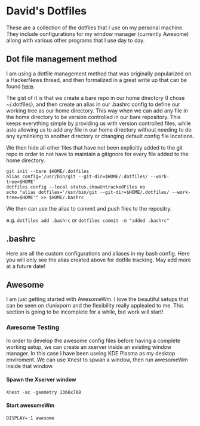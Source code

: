 # David's Dotfiles

These are a collection of the dotfiles that I use on my personal machine. They include configurations for my window manager (currently Awesome) allong with various other programs that I use day to day.

## Dot file management method

I am using a dotfile management method that was originally popularized on a HackerNews thread, and then formalized in a great write up that can be found [here](https://www.atlassian.com/git/tutorials/dotfiles).

The gist of it is that we create a bare repo in our home directory (I chose ~/.dotfiles), and then create an alias in our .bashrc config to define our working tree as our home directory. This way when we can add any file in the home directory to be version controlled in our bare repository. This keeps everything simple by providing us with version controlled files, while aslo allowing us to add any file in our home directory without needing to do any symlinking to another directory or changing default config file locations.

We then hide all other files that have not been explicitly added to the git repo in order to not have to maintain a gitignore for every file added to the home directory. 

```
git init --bare $HOME/.dotfiles
alias config='/usr/bin/git --git-dir=$HOME/.dotfiles/ --work-tree=$HOME'
dotfiles config --local status.showUntrackedFiles no
echo "alias dotfiles='/usr/bin/git --git-dir=$HOME/.dotfiles/ --work-tree=$HOME'" >> $HOME/.bashrc
```

We then can use the alias to commit and push files to the repositry. 

e.g. `dotfiles add .bashrc`
  or 
     `dotfiles commit -m "added .bashrc"`
     
## .bashrc

Here are all the custom configurations and aliases in my bash config. Here you will only see the alias created above for dotfile tracking. May add more at a future date!

## Awesome

I am just getting started with AwesomeWm. I love the beautiful setups that can be seen on r/unixporn and the flexibility really applealed to me. This section is going to be incomplete for a while, but work will start!

### Awesome Testing

In order to develop the awesome config files before having a complete working setup, we can create an xserver inside an existing window manager. In this case I have been useing KDE Plasma as my desktop enviroment. We can use Xnest to spwan a window, then run awesomeWm inside that window. 

#### Spawn the Xserver window

`Xnest -ac -geometry 1366x768`

#### Start awesomeWm

`DISPLAY=:1 awesome`
